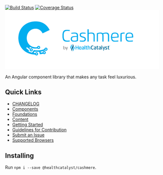 [![Build Status](https://travis-ci.org/HealthCatalyst/Fabric.Cashmere.svg?branch=master)](https://travis-ci.org/HealthCatalyst/Fabric.Cashmere)
[![Coverage Status](https://coveralls.io/repos/github/HealthCatalyst/Fabric.Cashmere/badge.svg?branch=master)](https://coveralls.io/github/HealthCatalyst/Fabric.Cashmere?branch=master)
![Cashmere Banner](https://raw.githubusercontent.com/HealthCatalyst/Fabric.Cashmere/master/CashmereBanner.png)

An Angular component library that makes any task feel luxurious.

## Quick Links

-   [CHANGELOG](https://github.com/HealthCatalyst/Fabric.Cashmere/blob/master/CHANGELOG.md)
-   [Components](http://cashmere.healthcatalyst.net/web/components)
-   [Foundations](http://cashmere.healthcatalyst.net/foundations)
-   [Content](http://cashmere.healthcatalyst.net/content)
-   [Getting Started](http://cashmere.healthcatalyst.net/web/guides/getting-started)
-   [Guidelines for Contribution](http://cashmere.healthcatalyst.net/web/guides/contribution-guide)
-   [Submit an Issue](http://cashmere.healthcatalyst.net/web/guides/submit-an-issue)
-   [Supported Browsers](http://cashmere.healthcatalyst.net/web/guides/supported-browsers)

## Installing

Run `npm i --save @healthcatalyst/cashmere`.
